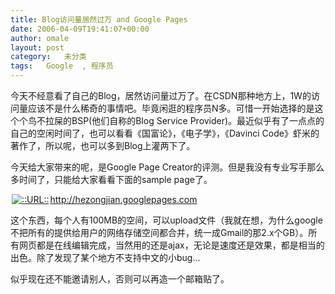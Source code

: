 ```yaml
---
title: Blog访问量居然过万 and Google Pages
date: 2006-04-09T19:41:07+00:00
author: omale
layout: post
category:   未分类  
tags:   Google  , 程序员
---
```

今天不经意看了自己的Blog，居然访问量过万了。在CSDN那种地方上，1W的访问量应该不是什么稀奇的事情吧。毕竟闲逛的程序员N多。可惜一开始选择的是这个个鸟不拉屎的BSP(他们自称的Blog Service Provider)。最近似乎有了一点点的自己的空闲时间了，也可以看看《国富论》，《电子学》，《Davinci Code》虾米的著作了，所以呢，也可以多到Blog上灌两下了。

今天给大家带来的呢，是Google Page Creator的评测。但是我没有专业写手那么多时间了，只能给大家看看下面的sample page了。

<a href='http://ezongjian.googlepages.com'  target='_blank' ><img src=http://style.blogcn.com/blogcnpage/style/images/images/aurl.gif align=absbottom hspace=2 alt='::URL::' border=0><a href='http://hezongjian.googlepages.com' target=_blank>http://hezongjian.googlepages.com</a></a>

这个东西，每个人有100MB的空间，可以upload文件（我就在想，为什么google不把所有的提供给用户的网络存储空间都合并，统一成Gmail的那2.x个GB）。所有网页都是在线编辑完成，当然用的还是ajax，无论是速度还是效果，都是相当的出色。除了发现了某个地方不支持中文的小bug&#8230;

似乎现在还不能邀请别人，否则可以再造一个邮箱贴了。